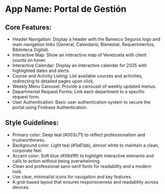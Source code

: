 # **App Name**: Portal de Gestión

## Core Features:

- Header Navigation: Display a header with the Banesco Seguros logo and main navigation links (General, Calendario, Bienestar, Requerimientos, Biblioteca Digital).
- Interactive Map: Show an interactive map of Venezuela with client counts on hover.
- Interactive Calendar: Display an interactive calendar for 2025 with highlighted dates and alerts.
- Course and Activity Listing: List available courses and activities, redirecting to detailed pages upon click.
- Weekly Menu Carousel: Provide a carrousel of weekly updated menus.
- Departmental Request Forms: Link each department to a specific request form.
- User Authentication: Basic user authentication system to secure the portal using Firebase Authentication.

## Style Guidelines:

- Primary color: Deep teal (#003c71) to reflect professionalism and trustworthiness.
- Background color: Light teal (#1a61ab), almost white to maintain a clean, corporate feel.
- Accent color: Soft blue (#59d1ff) to highlight interactive elements and calls to action without being overwhelming.
- Clean and professional sans-serif fonts for readability and a modern look.
- Use clear, minimalist icons for navigation and key features.
- A grid-based layout that ensures responsiveness and readability across devices.